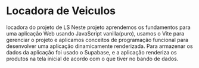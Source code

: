 # Locadora de Veiculos
locadora do projeto de LS
Neste projeto aprendemos os fundamentos para uma aplicação Web usando JavaScript vanilla(puro),
usamos o Vite para gerenciar o projeto e aplicamos conceitos de programação funcional para desenvolver uma aplicação dinamicamente renderizada.
Para armazenar os dados da aplicação foi usado o Supabase, e a aplicação renderiza os produtos na tela inicial de acordo com o que tiver no bando de dados.
